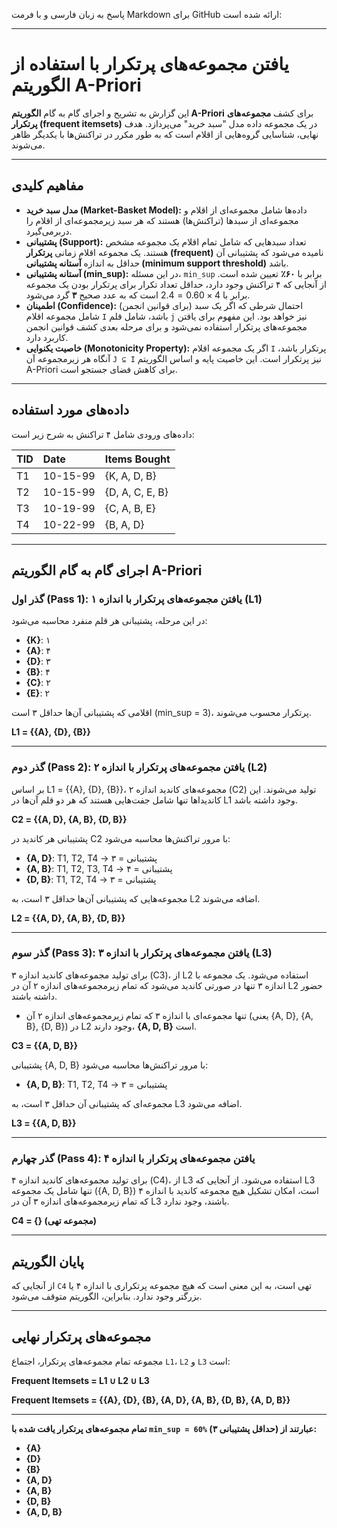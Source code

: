 پاسخ به زبان فارسی و با فرمت Markdown برای GitHub ارائه شده است:

---

# یافتن مجموعه‌های پرتکرار با استفاده از الگوریتم A-Priori

این گزارش به تشریح و اجرای گام به گام **الگوریتم A-Priori** برای کشف **مجموعه‌های پرتکرار (frequent itemsets)** در یک مجموعه داده مدل "سبد خرید" می‌پردازد. هدف نهایی، شناسایی گروه‌هایی از اقلام است که به طور مکرر در تراکنش‌ها با یکدیگر ظاهر می‌شوند.

---

## مفاهیم کلیدی

* **مدل سبد خرید (Market-Basket Model):** داده‌ها شامل مجموعه‌ای از اقلام و مجموعه‌ای از سبدها (تراکنش‌ها) هستند که هر سبد زیرمجموعه‌ای از اقلام را دربرمی‌گیرد.
* **پشتیبانی (Support):** تعداد سبدهایی که شامل تمام اقلام یک مجموعه مشخص هستند. یک مجموعه اقلام زمانی **پرتکرار (frequent)** نامیده می‌شود که پشتیبانی آن حداقل به اندازه **آستانه پشتیبانی (minimum support threshold)** باشد.
* **آستانه پشتیبانی (min\_sup):** در این مسئله، `min_sup` برابر با **۶۰٪** تعیین شده است. از آنجایی که ۴ تراکنش وجود دارد، حداقل تعداد تکرار برای پرتکرار بودن یک مجموعه برابر با $4 \times 0.60 = 2.4$ است که به عدد صحیح **۳** گرد می‌شود.
* **اطمینان (Confidence):** (برای قوانین انجمن) احتمال شرطی که اگر یک سبد شامل مجموعه اقلام `I` باشد، شامل قلم `j` نیز خواهد بود. این مفهوم برای یافتن مجموعه‌های پرتکرار استفاده نمی‌شود و برای مرحله بعدی کشف قوانین انجمن کاربرد دارد.
* **خاصیت یکنوایی (Monotonicity Property):** اگر یک مجموعه اقلام `I` پرتکرار باشد، آنگاه هر زیرمجموعه آن `J ⊆ I` نیز پرتکرار است. این خاصیت پایه و اساس الگوریتم A-Priori برای کاهش فضای جستجو است.

---

## داده‌های مورد استفاده

داده‌های ورودی شامل ۴ تراکنش به شرح زیر است:

| TID  | Date       | Items Bought      |
| :--- | :--------- | :---------------- |
| T1   | 10-15-99   | {K, A, D, B}      |
| T2   | 10-15-99   | {D, A, C, E, B}   |
| T3   | 10-19-99   | {C, A, B, E}      |
| T4   | 10-22-99   | {B, A, D}         |

---

## اجرای گام به گام الگوریتم A-Priori

### گذر اول (Pass 1): یافتن مجموعه‌های پرتکرار با اندازه ۱ (L1)

در این مرحله، پشتیبانی هر قلم منفرد محاسبه می‌شود:

* **{K}**: ۱
* **{A}**: ۴
* **{D}**: ۳
* **{B}**: ۴
* **{C}**: ۲
* **{E}**: ۲

اقلامی که پشتیبانی آن‌ها حداقل ۳ است (min\_sup = 3)، پرتکرار محسوب می‌شوند.

**L1 = {{A}, {D}, {B}}**

---

### گذر دوم (Pass 2): یافتن مجموعه‌های پرتکرار با اندازه ۲ (L2)

بر اساس L1 = {{A}, {D}, {B}}، مجموعه‌های کاندید اندازه ۲ (C2) تولید می‌شوند. این کاندیداها تنها شامل جفت‌هایی هستند که هر دو قلم آن‌ها در L1 وجود داشته باشد.

**C2 = {{A, D}, {A, B}, {D, B}}**

پشتیبانی هر کاندید در C2 با مرور تراکنش‌ها محاسبه می‌شود:

* **{A, D}**: T1, T2, T4 $\rightarrow$ پشتیبانی = ۳
* **{A, B}**: T1, T2, T3, T4 $\rightarrow$ پشتیبانی = ۴
* **{D, B}**: T1, T2, T4 $\rightarrow$ پشتیبانی = ۳

مجموعه‌هایی که پشتیبانی آن‌ها حداقل ۳ است، به L2 اضافه می‌شوند.

**L2 = {{A, D}, {A, B}, {D, B}}**

---

### گذر سوم (Pass 3): یافتن مجموعه‌های پرتکرار با اندازه ۳ (L3)

برای تولید مجموعه‌های کاندید اندازه ۳ (C3)، از L2 استفاده می‌شود. یک مجموعه با اندازه ۳ تنها در صورتی کاندید می‌شود که تمام زیرمجموعه‌های اندازه ۲ آن در L2 حضور داشته باشند.

* تنها مجموعه‌ای با اندازه ۳ که تمام زیرمجموعه‌های اندازه ۲ آن (یعنی {A, D}, {A, B}, {D, B}) در L2 وجود دارند، **{A, D, B}** است.

**C3 = {{A, D, B}}**

پشتیبانی {A, D, B} با مرور تراکنش‌ها محاسبه می‌شود:

* **{A, D, B}**: T1, T2, T4 $\rightarrow$ پشتیبانی = ۳

مجموعه‌ای که پشتیبانی آن حداقل ۳ است، به L3 اضافه می‌شود.

**L3 = {{A, D, B}}**

---

### گذر چهارم (Pass 4): یافتن مجموعه‌های پرتکرار با اندازه ۴

برای تولید مجموعه‌های کاندید اندازه ۴ (C4)، از L3 استفاده می‌شود. از آنجایی که L3 تنها شامل یک مجموعه ({A, D, B}) است، امکان تشکیل هیچ مجموعه کاندید با اندازه ۴ که تمام زیرمجموعه‌های اندازه ۳ آن در L3 باشند، وجود ندارد.

**C4 = {} (مجموعه تهی)**

---

## پایان الگوریتم

از آنجایی که `C4` تهی است، به این معنی است که هیچ مجموعه پرتکراری با اندازه ۴ یا بزرگتر وجود ندارد. بنابراین، الگوریتم متوقف می‌شود.

---

## مجموعه‌های پرتکرار نهایی

مجموعه تمام مجموعه‌های پرتکرار، اجتماع `L1`، `L2` و `L3` است:

**Frequent Itemsets = L1 ∪ L2 ∪ L3**

**Frequent Itemsets = {{A}, {D}, {B}, {A, D}, {A, B}, {D, B}, {A, D, B}}**

---

**تمام مجموعه‌های پرتکرار یافت شده با `min_sup = 60%` (حداقل پشتیبانی ۳) عبارتند از:**

* **{A}**
* **{D}**
* **{B}**
* **{A, D}**
* **{A, B}**
* **{D, B}**
* **{A, D, B}**